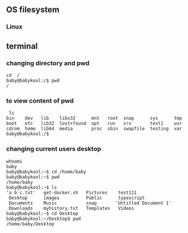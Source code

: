 ## OS filesystem 

###  Linux

## terminal 

### changing directory and pwd 

```
cd  /
baby@babykool:/$ pwd
/

```

### to view content of pwd

```
 ls
bin    dev   lib    libx32      mnt   root  snap      sys      tmp
boot   etc   lib32  lost+found  opt   run   srv       test1    usr
cdrom  home  lib64  media       proc  sbin  swapfile  testing  var
baby@babykool:/$ 

```

### changing current users desktop 
```
whoami
baby
baby@babykool:~$ cd /home/baby
baby@babykool:~$ pwd
/home/baby
baby@babykool:~$ ls
'a b c.txt'   get-docker.sh   Pictures    test111
 Desktop      images          Public      typescript
 Documents    Music           snap       'Untitled Document 1'
 Downloads    myhistory.txt   Templates   Videos
baby@babykool:~$ cd Desktop
baby@babykool:~/Desktop$ pwd
/home/baby/Desktop

```

